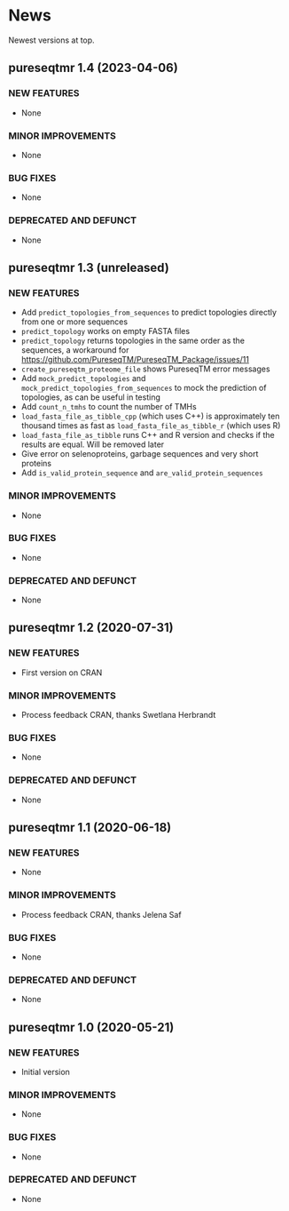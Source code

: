 # News

Newest versions at top.

## pureseqtmr 1.4 (2023-04-06)

### NEW FEATURES

  * None

### MINOR IMPROVEMENTS

  * None

### BUG FIXES

  * None

### DEPRECATED AND DEFUNCT

  * None

## pureseqtmr 1.3 (unreleased)

### NEW FEATURES

  * Add `predict_topologies_from_sequences` to predict topologies 
    directly from one or more sequences
  * `predict_topology` works on empty FASTA files
  * `predict_topology` returns topologies in the same order as the sequences,
    a workaround for https://github.com/PureseqTM/PureseqTM_Package/issues/11
  * `create_pureseqtm_proteome_file` shows PureseqTM error messages
  * Add `mock_predict_topologies` and `mock_predict_topologies_from_sequences`
    to mock the prediction of topologies,
    as can be useful in testing
  * Add `count_n_tmhs` to count the number of TMHs
  * `load_fasta_file_as_tibble_cpp` (which uses C++) 
    is approximately ten thousand
    times as fast as `load_fasta_file_as_tibble_r` (which uses R)
  * `load_fasta_file_as_tibble` runs C++ and R version
    and checks if the results are equal. Will be removed later
  * Give error on selenoproteins, garbage sequences and very short
    proteins
  * Add `is_valid_protein_sequence` and `are_valid_protein_sequences`

### MINOR IMPROVEMENTS

  * None

### BUG FIXES

  * None

### DEPRECATED AND DEFUNCT

  * None

## pureseqtmr 1.2 (2020-07-31)

### NEW FEATURES

  * First version on CRAN

### MINOR IMPROVEMENTS

  * Process feedback CRAN, thanks Swetlana Herbrandt

### BUG FIXES

  * None

### DEPRECATED AND DEFUNCT

  * None

## pureseqtmr 1.1 (2020-06-18)

### NEW FEATURES

  * None

### MINOR IMPROVEMENTS

  * Process feedback CRAN, thanks Jelena Saf

### BUG FIXES

  * None

### DEPRECATED AND DEFUNCT

  * None

## pureseqtmr 1.0 (2020-05-21)

### NEW FEATURES

  * Initial version

### MINOR IMPROVEMENTS

  * None

### BUG FIXES

  * None

### DEPRECATED AND DEFUNCT

  * None

